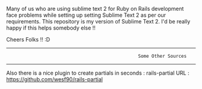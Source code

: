 Many of us who are using sublime text 2 for Ruby on Rails development face problems while setting up setting Sublime Text 2 as per our requirements. This repository is my version of Sublime Text 2.
I'd be really happy if this helps somebody else !!

Cheers Folks !! :D

--------------------------------------------------------------------------------------------------------------
                                                     Some Other Sources 
--------------------------------------------------------------------------------------------------------------

Also there is a nice plugin to create partials in seconds :  rails-partial
URL : https://github.com/wesf90/rails-partial
